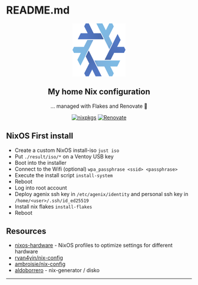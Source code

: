 # README.md

<div align="center">

<img src="https://raw.githubusercontent.com/NixOS/nixos-artwork/376ed4ba8dc2e611b7e8a62fdc680967ead5bd87/logo/nix-snowflake.svg" align="center" width="144px" height="144px"/>

## My home Nix configuration

... managed with Flakes and Renovate :robot:
</div>


<div align="center">

[![nixpkgs](https://img.shields.io/badge/nixpkgs-unstable-blue?style=for-the-badge&logo=nixos&logoColor=white)](https://github.com/NixOS/nixpkgs)
[![Renovate](https://img.shields.io/github/actions/workflow/status/auricom/nix-config/renovate.yaml?branch=main&label=&logo=renovatebot&style=for-the-badge&color=blue)](https://github.com/auricom/nix-config/actions/workflows/renovate.yaml)

</div>

## NixOS First install

- Create a custom NixOS install-iso `just iso`
- Put `./result/iso/*` on a Ventoy USB key
- Boot into the installer
- Connect to the Wifi (optional) `wpa_passphrase <ssid> <passphrase>`
- Execute the install script `install-system`
- Reboot
- Log into root account
- Deploy agenix ssh key in `/etc/agenix/identity` and personal ssh key in `/home/<user>/.ssh/id_ed25519`
- Install nix flakes `install-flakes`
- Reboot

## Resources
* [nixos-hardware] - NixOS profiles to optimize settings for different hardware
* [ryan4yin/nix-config]
* [ambroisie/nix-config]
* [aldoborrero] - nix-generator / disko

_____________

[nixos-hardware]: https://github.com/NixOS/nixos-hardware
[ryan4yin/nix-config]: https://github.com/ryan4yin/nix-config
[ambroisie/nix-config]: https://github.com/ambroisie/nix-config
[aldoborrero]: https://aldoborrero.com/posts/2023/01/15/setting-up-my-machines-nix-style/

